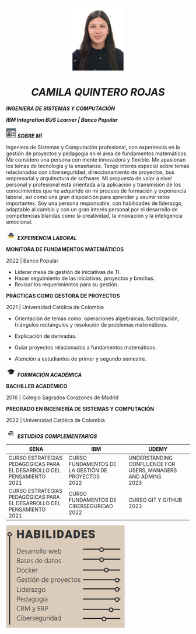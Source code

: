<p align="center">
  <img src="image/imgCQR.jpg" alt="Employee data" width="140" height="180" title="Employee Data title">
</p>

***<h1 align="center">CAMILA QUINTERO ROJAS</h1>*** 

***INGENIERA DE SISTEMAS Y COMPUTACIÓN***

***IBM Integration BUS Learner | Banco Popular***

<img src="image/profile.jpg" alt="Employee data" width="27" height="27" title="Employee Data title"> ***SOBRE MÍ***

Ingeniera de Sistemas y Computación profesional, con experiencia en la gestión de proyectos y pedagogía en el área de fundamentos matemáticos. Me considero una persona con mente innovadora y flexible. Me apasionan los temas de tecnología y la enseñanza. Tengo interés especial sobre temas relacionados con ciberseguridad, direccionamiento de proyectos, bus empresarial y arquitectura de software. Mi propuesta de valor a nivel personal y profesional está orientada a la aplicación y transmisión de los conocimientos que he adquirido en mi proceso de formación y experiencia laboral, así como una gran disposición para aprender y asumir retos importantes. Soy una persona responsable, con habilidades de liderazgo, adaptable al cambio y con un gran interés personal por el desarrollo de competencias blandas como la creatividad, la innovación y la inteligencia emocional.

<img src="image/experiencia.jpg" alt="Employee data" width="27" height="27" title="Employee Data title"> ***EXPERIENCIA LABORAL***

**MONITORA DE FUNDAMENTOS MATEMÁTICOS**

2022 | Banco Popular

* Liderar mesa de gestión de iniciativas de TI.
* Hacer seguimiento de las iniciativas, proyectos y brechas.
* Revisar los requerimientos para su gestión.

**PRÁCTICAS COMO GESTORA DE PROYECTOS**

2021 | Universidad Católica de Colombia

* Orientación de temas como: operaciones algebraicas, factorización, triángulos rectángulos y resolución de problemas matemáticos.

* Explicación de derivadas.

* Guiar proyectos relacionados a fundamentos matemáticos.

* Atención a estudiantes de primer y segundo semestre.

<img src="image/educacion.jpg" alt="Employee data" width="27" height="27" title="Employee Data title"> ***FORMACIÓN ACADÉMICA***

**BACHILLER ACADÉMICO**

2016 | Colegio Sagrados Corazones de Madrid

**PREGRADO EN INGENIERÍA DE SISTEMAS Y COMPUTACIÓN**

2022 | Universidad Católica de Colombia

<img src="image/estudiocomplementario.jpg" alt="Employee data" width="27" height="27" title="Employee Data title"> ***ESTUDIOS COMPLEMENTARIOS***

| SENA                                                                      | IBM                                                   | UDEMY |  
| ------------------------------------------------------------------------- | ----------------------------------------------------- | ------------------------------------------------------------------ |  
| CURSO ESTRATEGIAS PEDAGÓGICAS PARA EL DESARROLLO DEL PENSAMIENTO<br/>2021 | CURSO FUNDAMENTOS DE LA GESTIÓN DE PROYECTOS<br/>2022 |  UNDERSTANDING CONFLUENCE FOR USERS, MANAGERS AND ADMINS<br/>2023 |  
| CURSO ESTRATEGIAS PEDAGÓGICAS PARA EL DESARROLLO DEL PENSAMIENTO<br/>2021 | CURSO FUNDAMENTOS DE CIBERSEGURIDAD<br/>2022 | CURSO GIT Y GITHUB<br/>2023                                                 |

![habilidades](image/habilidades.png)
